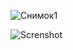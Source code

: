 
![Снимок1](https://github.com/user-attachments/assets/f2339d96-77e8-4194-a69c-8a46fce22de0)


![Screnshot](https://github.com/narutoo1234/hash-NT/f2339d96-77e8-4194-a69c-8a46fce22de0)
